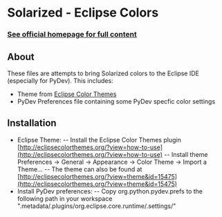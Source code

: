 Solarized - Eclipse Colors
===========================

### [See official homepage for full content](http://ethanschoonover.com/solarized)

About
-----

These files are attempts to bring Solarized colors
to the Eclipse IDE (especially for PyDev).  This includes:
- Theme from [Eclipse Color Themes](http://eclipsecolorthemes.org/?view=theme&id=15475)
- PyDev Preferences file containing some PyDev specfic color settings

Installation
------------

- Eclipse Theme:
-- Install the Eclipse Color Themes plugin [http://eclipsecolorthemes.org/?view=how-to-use](http://eclipsecolorthemes.org/?view=how-to-use)
-- Install theme Preferences -> General -> Appearance -> Color Theme -> Import a Theme...
-- The theme can also be found at [http://eclipsecolorthemes.org/?view=theme&id=15475](http://eclipsecolorthemes.org/?view=theme&id=15475)
- Install PyDev preferences:
-- Copy org.python.pydev.prefs to the following path in your workspace ".metadata/.plugins/org.eclipse.core.runtime/.settings/" 



